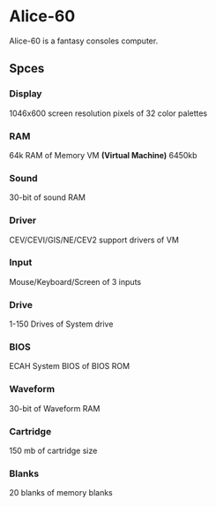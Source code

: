 # Alice-60
Alice-60 is a fantasy consoles computer.

## Spces

### Display
1046x600 screen resolution pixels of 32 color palettes

### RAM
64k RAM of Memory VM **(Virtual Machine)** 6450kb

### Sound
30-bit of sound RAM

### Driver
CEV/CEVI/GIS/NE/CEV2 support drivers of VM

### Input
Mouse/Keyboard/Screen of 3 inputs

### Drive
1-150 Drives of System drive

### BIOS
ECAH System BIOS of BIOS ROM

### Waveform
30-bit of Waveform RAM

### Cartridge
150 mb of cartridge size

### Blanks
20 blanks of memory blanks
